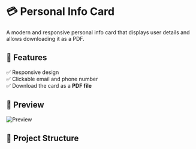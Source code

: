 # 💳 Personal Info Card

A modern and responsive personal info card that displays user details and allows downloading it as a PDF.

## 🚀 Features
✅ Responsive design  
✅ Clickable email and phone number  
✅ Download the card as a **PDF file**  

## 📸 Preview
![Preview](screenshot.png)

## 📂 Project Structure

